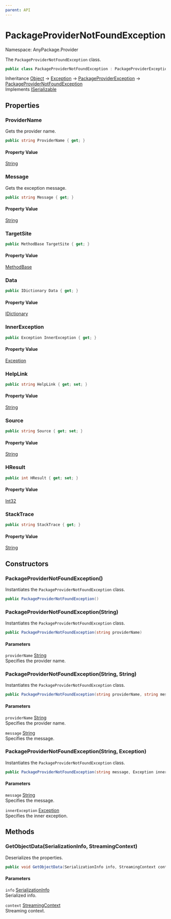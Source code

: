 ```yaml
---
parent: API
---
```


# PackageProviderNotFoundException

Namespace: AnyPackage.Provider

The `PackageProviderNotFoundException` class.

```csharp
public class PackageProviderNotFoundException : PackageProviderException, System.Runtime.Serialization.ISerializable
```

Inheritance [Object](https://docs.microsoft.com/en-us/dotnet/api/system.object) → [Exception](https://docs.microsoft.com/en-us/dotnet/api/system.exception) → [PackageProviderException](./anypackage.provider.packageproviderexception.md) → [PackageProviderNotFoundException](./anypackage.provider.packageprovidernotfoundexception.md)<br>
Implements [ISerializable](https://docs.microsoft.com/en-us/dotnet/api/system.runtime.serialization.iserializable)

## Properties

### **ProviderName**

Gets the provider name.

```csharp
public string ProviderName { get; }
```

#### Property Value

[String](https://docs.microsoft.com/en-us/dotnet/api/system.string)<br>

### **Message**

Gets the exception message.

```csharp
public string Message { get; }
```

#### Property Value

[String](https://docs.microsoft.com/en-us/dotnet/api/system.string)<br>

### **TargetSite**

```csharp
public MethodBase TargetSite { get; }
```

#### Property Value

[MethodBase](https://docs.microsoft.com/en-us/dotnet/api/system.reflection.methodbase)<br>

### **Data**

```csharp
public IDictionary Data { get; }
```

#### Property Value

[IDictionary](https://docs.microsoft.com/en-us/dotnet/api/system.collections.idictionary)<br>

### **InnerException**

```csharp
public Exception InnerException { get; }
```

#### Property Value

[Exception](https://docs.microsoft.com/en-us/dotnet/api/system.exception)<br>

### **HelpLink**

```csharp
public string HelpLink { get; set; }
```

#### Property Value

[String](https://docs.microsoft.com/en-us/dotnet/api/system.string)<br>

### **Source**

```csharp
public string Source { get; set; }
```

#### Property Value

[String](https://docs.microsoft.com/en-us/dotnet/api/system.string)<br>

### **HResult**

```csharp
public int HResult { get; set; }
```

#### Property Value

[Int32](https://docs.microsoft.com/en-us/dotnet/api/system.int32)<br>

### **StackTrace**

```csharp
public string StackTrace { get; }
```

#### Property Value

[String](https://docs.microsoft.com/en-us/dotnet/api/system.string)<br>

## Constructors

### **PackageProviderNotFoundException()**

Instantiates the `PackageProviderNotFoundException` class.

```csharp
public PackageProviderNotFoundException()
```

### **PackageProviderNotFoundException(String)**

Instantiates the `PackageProviderNotFoundException` class.

```csharp
public PackageProviderNotFoundException(string providerName)
```

#### Parameters

`providerName` [String](https://docs.microsoft.com/en-us/dotnet/api/system.string)<br>
Specifies the provider name.

### **PackageProviderNotFoundException(String, String)**

Instantiates the `PackageProviderNotFoundException` class.

```csharp
public PackageProviderNotFoundException(string providerName, string message)
```

#### Parameters

`providerName` [String](https://docs.microsoft.com/en-us/dotnet/api/system.string)<br>
Specifies the provider name.

`message` [String](https://docs.microsoft.com/en-us/dotnet/api/system.string)<br>
Specifies the message.

### **PackageProviderNotFoundException(String, Exception)**

Instantiates the `PackageProviderNotFoundException` class.

```csharp
public PackageProviderNotFoundException(string message, Exception innerException)
```

#### Parameters

`message` [String](https://docs.microsoft.com/en-us/dotnet/api/system.string)<br>
Specifies the message.

`innerException` [Exception](https://docs.microsoft.com/en-us/dotnet/api/system.exception)<br>
Specifies the inner exception.

## Methods

### **GetObjectData(SerializationInfo, StreamingContext)**

Deserializes the properties.

```csharp
public void GetObjectData(SerializationInfo info, StreamingContext context)
```

#### Parameters

`info` [SerializationInfo](https://docs.microsoft.com/en-us/dotnet/api/system.runtime.serialization.serializationinfo)<br>
Serialized info.

`context` [StreamingContext](https://docs.microsoft.com/en-us/dotnet/api/system.runtime.serialization.streamingcontext)<br>
Streaming context.
